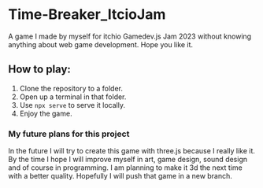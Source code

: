 # Time-Breaker_ItcioJam
A game I made by myself for itchio Gamedev.js Jam 2023 without knowing anything about web game development. Hope you like it.

## How to play:
1. Clone the repository to a folder.
2. Open up a terminal in that folder.
3. Use `npx serve` to serve it locally.
4. Enjoy the game.

### My future plans for this project
In the future I will try to create this game with three.js because I really like it. By the time I hope I will improve myself in art, game design, sound design and of course in programming. I am planning to make it 3d the next time with a better quality. Hopefully I will push that game in a new branch.
